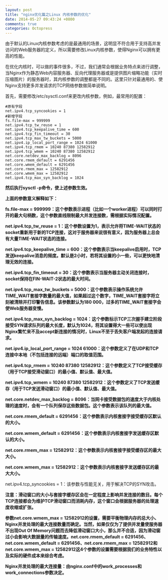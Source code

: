 ```yaml
---
layout: post
title: "nginx优化篇之Linux 内核参数的优化"
date: 2014-05-27 09:43:24 +0800
comments: true
categories: Octopress
---
```

由于默认的Linux内核参数考虑的是最通用的场景，这明显不符合用于支持高并发访问的Web服务器的定义，所以需要修改Linux内核参数，使得Nginx可以拥有更高的性能。

在优化内核时，可以做的事件很多，不过，我们通常会根据业务特点来进行调整，当Nginx作为静态Web内容服务器、反向代理服务器或是提供图片缩略功能（实时压缩图片）的服务器时，其内核参数的调整都是不同的。这里只针对最通用的、使Nginx支持更多并发请求的TCP网络参数做简单说明。

首先，需要修改/etc/sysctl.conf来更改内核参数，例如，最常用的配置：

    #原有字段
    net.ipv4.tcp_syncookies = 1
    #新增字段
    fs.file-max = 999999
    net.ipv4.tcp_tw_reuse = 1
    net.ipv4.tcp_keepalive_time = 600
    net.ipv4.tcp_fin_timeout = 30
    net.ipv4.tcp_max_tw_buckets = 5000
    net.ipv4.ip_local_port_range = 1024 61000
    net.ipv4.tcp_rmem = 10240 87380 12582912
    net.ipv4.tcp_wmem = 10240 87380 12582912
    net.core.netdev_max_backlog = 8096
    net.core.rmem_default = 6291456
    net.core.wmem_default = 6291456
    net.core.rmem_max = 12582912
    net.core.wmem_max = 12582912
    net.ipv4.tcp_max_syn_backlog = 1024

**然后执行sysctl -p命令，使上述参数生效。**

**上面的参数意义解释如下：**

**fs.file-max = 999999：这个参数表示进程（比如一个worker进程）可以同时打开的最大句柄数，这个参数直线限制最大并发连接数，需根据实际情况配置。**

**net.ipv4.tcp_tw_reuse = 1：这个参数设置为1，表示允许将TIME-WAIT状态的socket重新用于新的TCP连接，这对于服务器来说很有意义，因为服务器上总会有大量TIME-WAIT状态的连接。**

**net.ipv4.tcp_keepalive_time = 600：这个参数表示当keepalive启用时，TCP发送keepalive消息的频度。默认是2小时，若将其设置的小一些，可以更快地清理无效的连接。**

**net.ipv4.tcp_fin_timeout = 30：这个参数表示当服务器主动关闭连接时，socket保持在FIN-WAIT-2状态的最大时间。**

**net.ipv4.tcp_max_tw_buckets = 5000：这个参数表示操作系统允许TIME_WAIT套接字数量的最大值，如果超过这个数字，TIME_WAIT套接字将立刻被清除并打印警告信息。该参数默认为180 000，过多的TIME_WAIT套接字会使Web服务器变慢。**

**net.ipv4.tcp_max_syn_backlog = 1024：这个参数标示TCP三次握手建立阶段接受SYN请求队列的最大长度，默认为1024，将其设置得大一些可以使出现Nginx繁忙来不及accept新连接的情况时，Linux不至于丢失客户端发起的连接请求。**

**net.ipv4.ip_local_port_range = 1024 61000：这个参数定义了在UDP和TCP连接中本地（不包括连接的远端）端口的取值范围。**

**net.ipv4.tcp_rmem = 10240 87380 12582912：这个参数定义了TCP接受缓存（用于TCP接受滑动窗口）的最小值、默认值、最大值。**

**net.ipv4.tcp_wmem = 10240 87380 12582912：这个参数定义了TCP发送缓存（用于TCP发送滑动窗口）的最小值、默认值、最大值。**

**net.core.netdev_max_backlog = 8096：当网卡接受数据包的速度大于内核处理的速度时，会有一个队列保存这些数据包。这个参数表示该队列的最大值。**

**net.core.rmem_default = 6291456：这个参数表示内核套接字接受缓存区默认的大小。**

**net.core.wmem_default = 6291456：这个参数表示内核套接字发送缓存区默认的大小。**

**net.core.rmem_max = 12582912：这个参数表示内核套接字接受缓存区的最大大小。**

**net.core.wmem_max = 12582912：这个参数表示内核套接字发送缓存区的最大大小。**

net.ipv4.tcp_syncookies = 1：该参数与性能无关，用于解决TCP的SYN攻击。

**注意：滑动窗口的大小与套接字缓存区会在一定程度上影响并发连接的数目。每个TCP连接都会为维护TCP滑动窗口而消耗内存，这个窗口会根据服务器的处理速度收缩或扩张。**

**参数net.core.wmem_max = 12582912的设置，需要平衡物理内存的总大小、Nginx并发处理的最大连接数量而确定。当然，如果仅仅为了提供并发量使服务器不出现Out Of Memory问题而去降低滑动窗口大小，那么并不合适，因为滑动窗过小会影响大数据量的传输速度。net.core.rmem_default = 6291456、net.core.wmem_default = 6291456、net.core.rmem_max = 12582912和net.core.wmem_max = 12582912这4个参数的设置需要根据我们的业务特性以及实际的硬件成本来综合考虑。**

**Nginx并发处理的最大连接量：由nginx.conf中的work_processes和work_connections参数决定。**